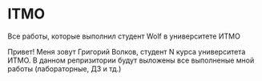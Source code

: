 # ITMO
Все работы, которые выполнил студент Wolf в университете ИТМО

Привет! Меня зовут Григорий Волков, студент N курса университета ИТМО. В данном репризитории будут выложены все выполненые мной работы (лабораторные, ДЗ и тд.)
